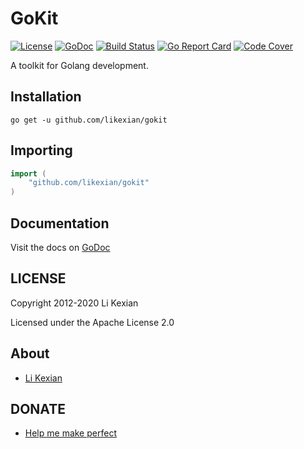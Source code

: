 # GoKit

[![License](https://img.shields.io/badge/license-Apache%202.0-blue.svg)](LICENSE)
[![GoDoc](https://godoc.org/github.com/likexian/gokit?status.svg)](https://godoc.org/github.com/likexian/gokit)
[![Build Status](https://travis-ci.org/likexian/gokit.svg?branch=master)](https://travis-ci.org/likexian/gokit)
[![Go Report Card](https://goreportcard.com/badge/github.com/likexian/gokit)](https://goreportcard.com/report/github.com/likexian/gokit)
[![Code Cover](https://codecov.io/gh/likexian/gokit/graph/badge.svg)](https://codecov.io/gh/likexian/gokit)

A toolkit for Golang development.

## Installation

    go get -u github.com/likexian/gokit

## Importing

```go
import (
    "github.com/likexian/gokit"
)
```

## Documentation

Visit the docs on [GoDoc](https://godoc.org/github.com/likexian/gokit)

## LICENSE

Copyright 2012-2020 Li Kexian

Licensed under the Apache License 2.0

## About

- [Li Kexian](https://www.likexian.com/)

## DONATE

- [Help me make perfect](https://www.likexian.com/donate/)
